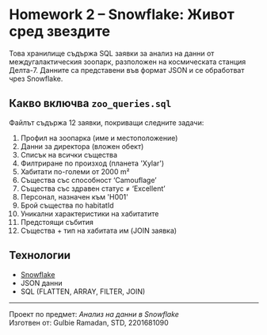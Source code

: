 # Homework 2 – Snowflake: Живот сред звездите 

Това хранилище съдържа SQL заявки за анализ на данни от междугалактическия зоопарк, разположен на космическата станция Делта-7. Данните са представени във формат JSON и се обработват чрез Snowflake.

## Какво включва `zoo_queries.sql`

Файлът съдържа 12 заявки, покриващи следните задачи:

1. Профил на зоопарка (име и местоположение)
2. Данни за директора (вложен обект)
3. Списък на всички същества
4. Филтриране по произход (планета 'Xylar')
5. Хабитати по-големи от 2000 m²
6. Същества със способност ‘Camouflage’
7. Същества със здравен статус ≠ ‘Excellent’
8. Персонал, назначен към 'H001'
9. Брой същества по habitatId
10. Уникални характеристики на хабитатите
11. Предстоящи събития
12. Същества + тип на хабитата им (JOIN заявка)

## Технологии

- [Snowflake](https://snowflake.com)
- JSON данни
- SQL (FLATTEN, ARRAY, FILTER, JOIN)

---

Проект по предмет: *Анализ на данни в Snowflake*  
Изготвен от: Gulbie Ramadan, STD, 2201681090
